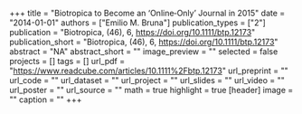 +++
title = "Biotropica to Become an ‘Online‐Only’ Journal in 2015"
date = "2014-01-01"
authors = ["Emilio M. Bruna"]
publication_types = ["2"]
publication = "Biotropica, (46), 6, https://doi.org/10.1111/btp.12173"
publication_short = "Biotropica, (46), 6, https://doi.org/10.1111/btp.12173"
abstract = "NA"
abstract_short = ""
image_preview = ""
selected = false
projects = []
tags = []
url_pdf = "https://www.readcube.com/articles/10.1111%2Fbtp.12173"
url_preprint = ""
url_code = ""
url_dataset = ""
url_project = ""
url_slides = ""
url_video = ""
url_poster = ""
url_source = ""
math = true
highlight = true
[header]
image = ""
caption = ""
+++
